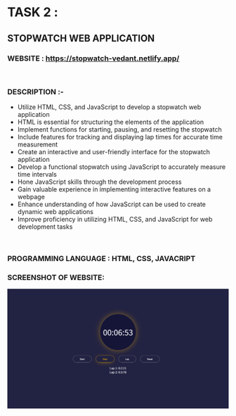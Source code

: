 # TASK 2 : 
## STOPWATCH WEB APPLICATION

### WEBSITE : https://stopwatch-vedant.netlify.app/
<br>

### DESCRIPTION :-

- Utilize HTML, CSS, and JavaScript to develop a stopwatch web application
- HTML is essential for structuring the elements of the application
- Implement functions for starting, pausing, and resetting the stopwatch
- Include features for tracking and displaying lap times for accurate time measurement
- Create an interactive and user-friendly interface for the stopwatch application
- Develop a functional stopwatch using JavaScript to accurately measure time intervals
- Hone JavaScript skills through the development process
- Gain valuable experience in implementing interactive features on a webpage
- Enhance understanding of how JavaScript can be used to create dynamic web applications
- Improve proficiency in utilizing HTML, CSS, and JavaScript for web development tasks
<br>

### PROGRAMMING LANGUAGE : HTML, CSS, JAVACRIPT

### SCREENSHOT OF WEBSITE: 

![01](https://github.com/vedantsingh-2004/Prodigy-Infotech-Web-Development-Tasks/blob/main/Images/TASK%202.png)


